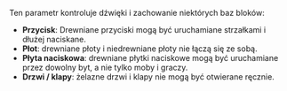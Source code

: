 Ten parametr kontroluje dźwięki i zachowanie niektórych baz bloków:

- **Przycisk**: Drewniane przyciski mogą być uruchamiane strzałkami i dłużej naciskane.
- **Płot**: drewniane płoty i niedrewniane płoty nie łączą się ze sobą.
- **Płyta naciskowa**: drewniane płytki naciskowe mogą być uruchamiane przez dowolny byt, a nie tylko moby i graczy.
- **Drzwi / klapy**: żelazne drzwi i klapy nie mogą być otwierane ręcznie.